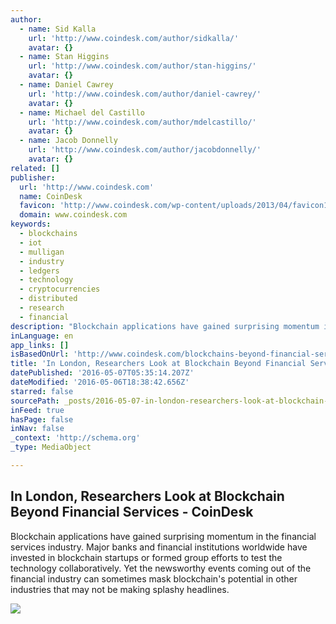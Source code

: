 ```yaml
---
author:
  - name: Sid Kalla
    url: 'http://www.coindesk.com/author/sidkalla/'
    avatar: {}
  - name: Stan Higgins
    url: 'http://www.coindesk.com/author/stan-higgins/'
    avatar: {}
  - name: Daniel Cawrey
    url: 'http://www.coindesk.com/author/daniel-cawrey/'
    avatar: {}
  - name: Michael del Castillo
    url: 'http://www.coindesk.com/author/mdelcastillo/'
    avatar: {}
  - name: Jacob Donnelly
    url: 'http://www.coindesk.com/author/jacobdonnelly/'
    avatar: {}
related: []
publisher:
  url: 'http://www.coindesk.com'
  name: CoinDesk
  favicon: 'http://www.coindesk.com/wp-content/uploads/2013/04/favicon1.ico?ffe887'
  domain: www.coindesk.com
keywords:
  - blockchains
  - iot
  - mulligan
  - industry
  - ledgers
  - technology
  - cryptocurrencies
  - distributed
  - research
  - financial
description: "Blockchain applications have gained surprising momentum in the financial services industry. Major banks and financial institutions worldwide have invested in blockchain startups or formed group efforts to test the technology collaboratively. Yet the newsworthy events coming out of the financial industry can sometimes mask blockchain's potential in other industries that may not be making splashy headlines."
inLanguage: en
app_links: []
isBasedOnUrl: 'http://www.coindesk.com/blockchains-beyond-financial-services/'
title: 'In London, Researchers Look at Blockchain Beyond Financial Services - CoinDesk'
datePublished: '2016-05-07T05:35:14.207Z'
dateModified: '2016-05-06T18:38:42.656Z'
starred: false
sourcePath: _posts/2016-05-07-in-london-researchers-look-at-blockchain-beyond-financial-s.md
inFeed: true
hasPage: false
inNav: false
_context: 'http://schema.org'
_type: MediaObject

---
```

<article style=""><h1>In London, Researchers Look at Blockchain Beyond Financial Services - CoinDesk</h1><p>Blockchain applications have gained surprising momentum in the financial services industry. Major banks and financial institutions worldwide have invested in blockchain startups or formed group efforts to test the technology collaboratively. Yet the newsworthy events coming out of the financial industry can sometimes mask blockchain's potential in other industries that may not be making splashy headlines.</p><img src="http://media.coindesk.com/2016/04/shutterstock_375712951.jpg" /></article>